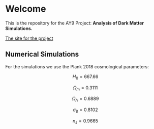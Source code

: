 # Welcome

This is the repository for the AY9 Project: **Analysis of Dark Matter Simulations.**

<a href="https://bvillasen.github.io/blog/ay9project/" >The site for the project </a>

## Numerical Simulations  

For the simulations we use the Plank 2018 cosmological parameters:

$$H_0 = 667.66$$

$$\Omega_m = 0.3111$$

$$\Omega_\Lambda = 0.6889$$

$$\sigma_8 = 0.8102$$

$$n_s = 0.9665$$
